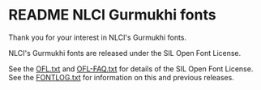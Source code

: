 README
NLCI Gurmukhi fonts
===================

Thank you for your interest in NLCI's Gurmukhi fonts.

NLCI's Gurmukhi fonts are released under the SIL Open Font License.

See the [OFL.txt](OFL.txt) and [OFL-FAQ.txt](OFL-FAQ.txt) for details of the SIL Open Font License.
See the [FONTLOG.txt](FONTLOG.txt) for information on this and previous releases.
